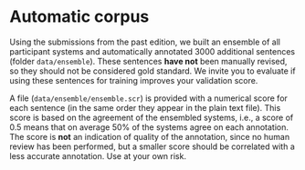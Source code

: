 # Automatic corpus

Using the submissions from the past edition, we built an ensemble of all participant systems and automatically annotated 3000 additional sentences (folder `data/ensemble`). These sentences **have not** been manually revised, so they should not be considered gold standard. We invite you to evaluate if using these sentences for training improves your validation score. 

A file (`data/ensemble/ensemble.scr`) is provided with a numerical score for each sentence (in the same order they appear in the plain text file). This score is based on the agreement of the ensembled systems, i.e., a score of 0.5 means that on average 50% of the systems agree on each annotation. The score is **not** an indication of quality of the annotation, since no human review has been performed, but a smaller score should be correlated with a less accurate annotation. Use at your own risk.
